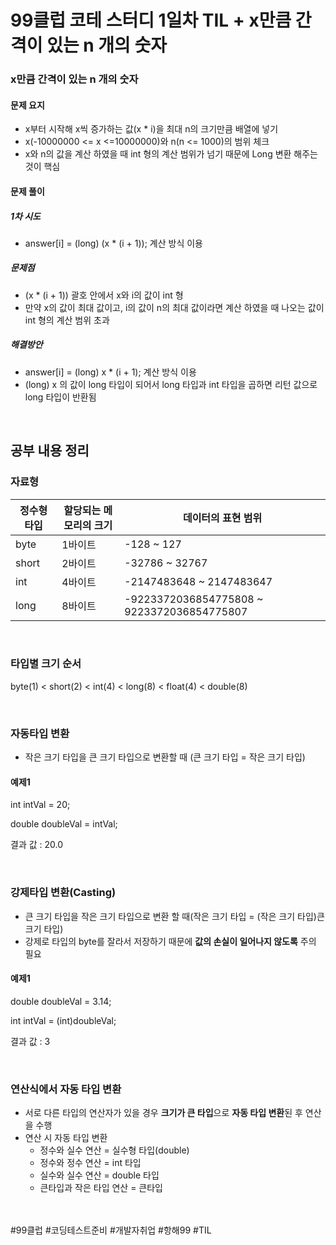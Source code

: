# 99클럽 코테 스터디 1일차 TIL + x만큼 간격이 있는 n 개의 숫자

### x만큼 간격이 있는 n 개의 숫자


#### 문제 요지
- x부터 시작해 x씩 증가하는 값(x * i)을 최대 n의 크기만큼 배열에 넣기
- x(-10000000 <= x <=10000000)와 n(n <= 1000)의 범위 체크
- x와 n의 값을 계산 하였을 때 int 형의 계산 범위가 넘기 때문에 Long 변환 해주는 것이 핵심


#### 문제 풀이

##### 1차 시도
- answer[i] = (long) (x * (i + 1)); 계산 방식 이용 

##### 문제점
- (x * (i + 1)) 괄호 안에서 x와 i의 값이 int 형
- 만약 x의 값이 최대 값이고, i의 값이 n의 최대 값이라면 계산 하였을 때 나오는 값이 int 형의 계산 범위 초과

##### 해결방안
- answer[i] = (long) x * (i + 1); 계산 방식 이용
- (long) x 의 값이 long 타입이 되어서 long 타입과 int 타입을 곱하면 리턴 값으로 long 타입이 반환됨

<br>

## 공부 내용 정리

### 자료형
|정수형 타입|할당되는 메모리의 크기|데이터의 표현 범위|
|------|---|---|
|byte|1바이트|-128 ~ 127|
|short|2바이트|-32786 ~ 32767|
|int|4바이트|-2147483648 ~ 2147483647|
|long|8바이트|-9223372036854775808 ~ 9223372036854775807|

<br>

### 타입별 크기 순서
byte(1) < short(2) < int(4) < long(8) < float(4) < double(8)

<br>

### 자동타입 변환
- 작은 크기 타입을 큰 크기 타입으로 변환할 때 (큰 크기 타입 = 작은 크기 타입)

#### 예제1
int intVal = 20;

double doubleVal = intVal; 

결과 값 : 20.0

<br>

### 강제타입 변환(Casting)
- 큰 크기 타입을 작은 크기 타입으로 변환 할 때(작은 크기 타입 = (작은 크기 타입)큰 크기 타입)
- 강제로 타입의 byte를 잘라서 저장하기 때문에 **값의 손실이 일어나지 않도록** 주의 필요

#### 예제1

double doubleVal = 3.14;

int intVal = (int)doubleVal;

결과 값 : 3

<br>

### 연산식에서 자동 타입 변환
- 서로 다른 타입의 연산자가 있을 경우 **크기가 큰 타입**으로 **자동 타입 변환**된 후 연산을 수행
- 연산 시 자동 타입 변환
    - 정수와 실수 연산 = 실수형 타입(double)
    - 정수와 정수 연산 = int 타입
    - 실수와 실수 연산 = double 타입
    - 큰타입과 작은 타입 연산 = 큰타입 


<br>
<br>
#99클럽 #코딩테스트준비 #개발자취업 #항해99 #TIL
